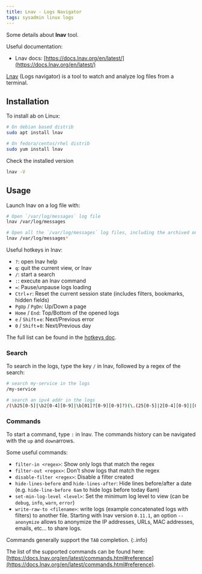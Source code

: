 ```yaml
---
title: Lnav - Logs Navigator
tags: sysadmin linux logs
---
```


Some details about **lnav** tool.

<!--more-->

Useful documentation:
* Lnav docs: [https://docs.lnav.org/en/latest/](https://docs.lnav.org/en/latest/)

[Lnav](https://lnav.org/) (Logs navigator) is a tool to watch and analyze log files from a terminal.

## Installation

To install ab on Linux:

```bash
# On debian based distrib
sudo apt install lnav

# On fedora/centos/rhel distrib
sudo yum install lnav
```

Check the installed version

```bash
lnav -V
```

## Usage

Launch lnav on a log file with:

```bash
# Open `/var/log/messages` log file
lnav /var/log/messages

# Open all the `/var/log/messages` log files, including the archived ones (e.g. `messages-2023-02-19`)
lnav /var/log/messages*
```

Useful hotkeys in lnav:

* `?`: open lnav help
* `q`: quit the current view, or lnav
* `/`: start a search
* `:`: execute an lnav command
* `=`: Pause/unpause logs loading
* `Ctrl`+`r`: Reset the current session state (includes filters, bookmarks, hidden fields)
* `PgUp` / `PgDn`: Up/Down a page
* `Home` / `End`: Top/Bottom of the opened logs
* `e` / `Shift`+`e`: Next/Previous error
* `0` / `Shift`+`0`: Next/Previous day

The full list can be found in the [hotkeys doc](https://docs.lnav.org/en/latest/hotkeys.html).

### Search

To search in the logs, type the key `/` in lnav, followed by a regex of the search:

```bash
# search my-service in the logs
/my-service

# search an ipv4 addr in the logs
/(\b25[0-5]|\b2[0-4][0-9]|\b[01]?[0-9][0-9]?)(\.(25[0-5]|2[0-4][0-9]|[01]?[0-9][0-9]?)){3}
```

### Commands

To start a command, type `:` in lnav. The commands history can be navigated with the `up` and `down`arrows.

Some useful commands:

* `filter-in <regex>`: Show only logs that match the regex
* `filter-out <regex>`: Don't show logs that match the regex
* `disable-filter <regex>`: Disable a filter created
* `hide-lines-before` and `hide-lines-after`: Hide lines before/after a date (e.g. `hide-line-before 6am` to hide logs before today 6am)
* `set-min-log-level <level>`: Set the minimum log level to view (can be `debug`, `info`, `warn`, `error`)
* `write-raw-to <filename>`: write logs (example concatenated logs with filters) to another file. Starting with lnav version `0.11.1`, an option `--anonymize` allows to anonymize the IP addresses, URLs, MAC addresses, emails, etc... to share logs.

Commands generally support the `TAB` completion.
{:.info}

The list of the supported commands can be found here: [https://docs.lnav.org/en/latest/commands.html#reference](https://docs.lnav.org/en/latest/commands.html#reference).
